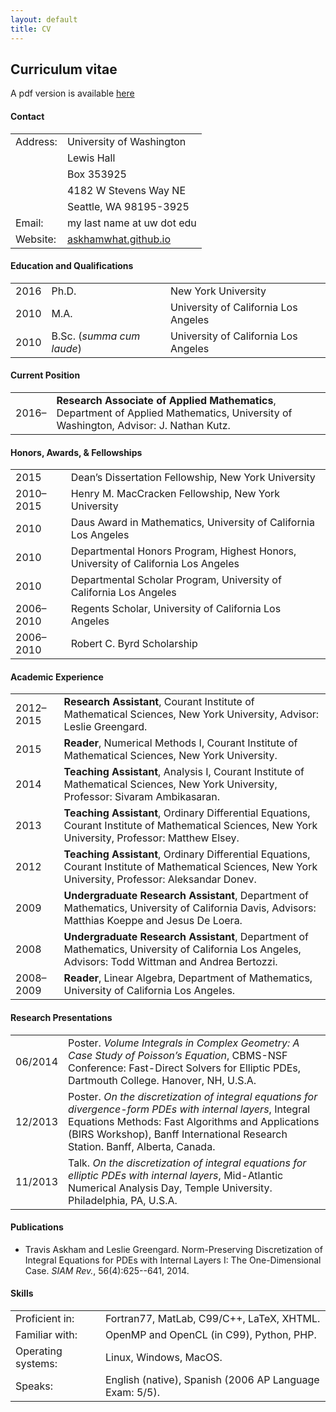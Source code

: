 ```yaml
---
layout: default
title: CV
---
```

<div class="blurb">
  <h2>Curriculum vitae</h2>
	<p>A pdf version is available <a href='cv.pdf'>here</a></p>
</div><!-- /.blurb -->

#### Contact

<table>
<tbody>
<tr class="odd">
<td align="left">Address: </td>
<td align="left">University of Washington</td>
</tr>
<tr class="even">
<td align="left"> </td>
<td align="left">Lewis Hall</td>
</tr>
<tr class="odd">
<td align="left"> </td>
<td align="left">Box 353925</td>
</tr>
<tr class="even">
<td align="left"> </td>
<td align="left">4182 W Stevens Way NE</td>
</tr>
<tr class="odd">
<td align="left"> </td>
<td align="left">Seattle, WA 98195-3925</td>
</tr>
<tr class="even">
<td align="left">Email: </td>
<td align="left">my last name at uw dot edu</td>
</tr>
<tr class="odd">
<td align="left">Website: </td>
<td align="left"><a href="http://askhamwhat.github.io">askhamwhat.github.io</a></td>
</tr>
</tbody>
</table>

#### Education and Qualifications

<table>
<tbody>
<tr class="odd">
<td align="left">2016</td>
<td align="left">Ph.D.</td>
<td align="left"><span>New York University</span></td>
</tr>
<tr class="even">
<td align="left">2010</td>
<td align="left">M.A.</td>
<td align="left"><span>University of California Los Angeles</span></td>
</tr>
<tr class="odd">
<td align="left">2010</td>
<td align="left">B.Sc. (<em>summa cum laude</em>)</td>
<td align="left"><span>University of California Los Angeles</span></td>
</tr>
</tbody>
</table>

#### Current Position

<table>
<tbody>
<tr class="odd">
<td align="left">2016–</td>
<td align="left"><strong>Research Associate of Applied Mathematics</strong>, <span>Department of Applied Mathematics</span>, <span>University of Washington</span>, Advisor: J. Nathan Kutz.</td>
</tr>
</tbody>
</table>

#### Honors, Awards, & Fellowships

<table>
<tbody>
<tr class="odd">
<td align="left">2015</td>
<td align="left">Dean’s Dissertation Fellowship, <span>New York University</span></td>
</tr>
<tr class="even">
<td align="left">2010–2015</td>
<td align="left">Henry M. MacCracken Fellowship, <span>New York University</span></td>
</tr>
<tr class="odd">
<td align="left">2010</td>
<td align="left">Daus Award in Mathematics, <span>University of California Los Angeles</span></td>
</tr>
<tr class="even">
<td align="left">2010</td>
<td align="left">Departmental Honors Program, Highest Honors, <span>University of California Los Angeles</span></td>
</tr>
<tr class="odd">
<td align="left">2010</td>
<td align="left">Departmental Scholar Program, <span>University of California Los Angeles</span></td>
</tr>
<tr class="even">
<td align="left">2006–2010</td>
<td align="left">Regents Scholar, <span>University of California Los Angeles</span></td>
</tr>
<tr class="odd">
<td align="left">2006–2010</td>
<td align="left">Robert C. Byrd Scholarship</td>
</tr>
</tbody>
</table>

#### Academic Experience

<table>
<tbody>
<tr class="odd">
<td align="left">2012–2015</td>
<td align="left"><strong>Research Assistant</strong>, <span>Courant Institute of Mathematical Sciences</span>, <span>New York University</span>, Advisor: Leslie Greengard.</td>
</tr>
<tr class="even">
<td align="left">2015</td>
<td align="left"><strong>Reader</strong>, Numerical Methods I, <span>Courant Institute of Mathematical Sciences</span>, <span>New York University</span>.</td>
</tr>
<tr class="odd">
<td align="left">2014</td>
<td align="left"><strong>Teaching Assistant</strong>, Analysis I, <span>Courant Institute of Mathematical Sciences</span>, <span>New York University</span>, Professor: Sivaram Ambikasaran.</td>
</tr>
<tr class="even">
<td align="left">2013</td>
<td align="left"><strong>Teaching Assistant</strong>, Ordinary Differential Equations, <span>Courant Institute of Mathematical Sciences</span>, <span>New York University</span>, Professor: Matthew Elsey.</td>
</tr>
<tr class="odd">
<td align="left">2012</td>
<td align="left"><strong>Teaching Assistant</strong>, Ordinary Differential Equations, <span>Courant Institute of Mathematical Sciences</span>, <span>New York University</span>, Professor: Aleksandar Donev.</td>
</tr>
<tr class="even">
<td align="left">2009</td>
<td align="left"><strong>Undergraduate Research Assistant</strong>, <span>Department of Mathematics</span>, <span>University of California Davis</span>, Advisors: Matthias Koeppe and Jesus De Loera.</td>
</tr>
<tr class="odd">
<td align="left">2008</td>
<td align="left"><strong>Undergraduate Research Assistant</strong>, <span>Department of Mathematics</span>, <span>University of California Los Angeles</span>, Advisors: Todd Wittman and Andrea Bertozzi.</td>
</tr>
<tr class="even">
<td align="left">2008–2009</td>
<td align="left"><strong>Reader</strong>, Linear Algebra, <span>Department of Mathematics</span>, <span>University of California Los Angeles</span>.</td>
</tr>
</tbody>
</table>

#### Research Presentations

<table>
<tbody>
<tr class="odd">
<td align="left">06/2014</td>
<td align="left">Poster. <em>Volume Integrals in Complex Geometry: A Case Study of Poisson’s Equation</em>, CBMS-NSF Conference: Fast-Direct Solvers for Elliptic PDEs, Dartmouth College. Hanover, NH, U.S.A.</td>
</tr>
<tr class="even">
<td align="left">12/2013</td>
<td align="left">Poster. <em>On the discretization of integral equations for divergence-form PDEs with internal layers</em>, Integral Equations Methods: Fast Algorithms and Applications (BIRS Workshop), Banff International Research Station. Banff, Alberta, Canada.</td>
</tr>
<tr class="odd">
<td align="left">11/2013</td>
<td align="left">Talk. <em>On the discretization of integral equations for elliptic PDEs with internal layers</em>, Mid-Atlantic Numerical Analysis Day, Temple University. Philadelphia, PA, U.S.A.</td>
</tr>
</tbody>
</table>

#### Publications

- Travis Askham and Leslie Greengard. Norm-Preserving Discretization 
of Integral Equations for PDEs with Internal Layers I: The 
One-Dimensional Case. <em>SIAM Rev.</em>, 56(4):625--641, 2014.


#### Skills

<table>
<tbody>
<tr class="odd">
<td align="left">Proficient in:</td>
<td align="left">Fortran77, MatLab, C99/C++, LaTeX, XHTML.</td>
</tr>
<tr class="even">
<td align="left">Familiar with:</td>
<td align="left">OpenMP and OpenCL (in C99), Python, PHP.</td>
</tr>
<tr class="odd">
<td align="left">Operating systems:</td>
<td align="left">Linux, Windows, MacOS.</td>
</tr>
<tr class="even">
<td align="left">Speaks:</td>
<td align="left">English (native), Spanish (2006 AP Language Exam: 5/5).</td>
</tr>
</tbody>
</table>

